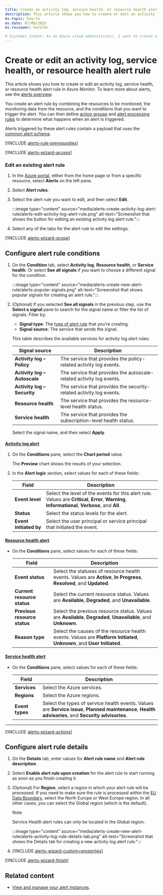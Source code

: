 ```yaml
---
title: Create an activity log, service health, or resource health alert rule
description: This article shows you how to create or edit an activity log, service health, or resource health alert rule in Azure Monitor.
ms.topic: how-to
ms.date: 07/09/2025
ms.reviewer: harelbr

# Customer intent: As an Azure cloud administrator, I want to create a new log search alert rule so that I can use a log search query to monitor the performance and availability of my resources.
---
```


# Create or edit an activity log, service health, or resource health alert rule

This article shows you how to create or edit an activity log, service health, or resource health alert rule in Azure Monitor. To learn more about alerts, see the [alerts overview](alerts-overview.md).

You create an alert rule by combining the resources to be monitored, the monitoring data from the resource, and the conditions that you want to trigger the alert. You can then define [action groups](./action-groups.md) and [alert processing rules](alerts-action-rules.md) to determine what happens when an alert is triggered.

Alerts triggered by these alert rules contain a payload that uses the [common alert schema](alerts-common-schema.md).

[!INCLUDE [alerts-rule-prerequisites](includes/alerts-rule-prerequisites.md)]

[!INCLUDE [alerts-wizard-access](includes/alerts-wizard-access.md)]

### Edit an existing alert rule

1. In the [Azure portal](https://portal.azure.com/), either from the home page or from a specific resource, select **Alerts** on the left pane.

1. Select **Alert rules**.

1. Select the alert rule you want to edit, and then select **Edit**.

    :::image type="content" source="media/alerts-create-activity-log-alert-rule/alerts-edit-activity-log-alert-rule.png" alt-text="Screenshot that shows the button for editing an existing activity log alert rule.":::

1. Select any of the tabs for the alert rule to edit the settings.

[!INCLUDE [alerts-wizard-scope](includes/alerts-wizard-scope.md)]

## Configure alert rule conditions

1. On the **Condition** tab, select **Activity log**, **Resource health**, or **Service health**. Or select **See all signals** if you want to choose a different signal for the condition.

    :::image type="content" source="media/alerts-create-new-alert-rule/alerts-popular-signals.png" alt-text="Screenshot that shows popular signals for creating an alert rule.":::

1. (Optional) If you selected **See all signals** in the previous step, use the **Select a signal** pane to search for the signal name or filter the list of signals. Filter by:

    * **Signal type**: The [type of alert rule](alerts-overview.md#types-of-alerts) that you're creating.
    * **Signal source**: The service that sends the signal.

    This table describes the available services for activity log alert rules:

    | Signal source                | Description                                                          |
    |------------------------------|----------------------------------------------------------------------|
    | **Activity log – Policy**    | The service that provides the policy-related activity log events.    |
    | **Activity log – Autoscale** | The service that provides the autoscale-related activity log events. |
    | **Activity log – Security**  | The service that provides the security-related activity log events.  |
    | **Resource health**          | The service that provides the resource-level health status.          |
    | **Service health**           | The service that provides the subscription-level health status.      |

    Select the signal name, and then select **Apply**.

#### [Activity log alert](#tab/activity-log)

1. On the **Conditions** pane, select the **Chart period** value.

    The **Preview** chart shows the results of your selection.

1. In the **Alert logic** section, select values for each of these fields:

    | Field                  | Description                                                                                                                                       |
    |------------------------|---------------------------------------------------------------------------------------------------------------------------------------------------|
    | **Event level**        | Select the level of the events for this alert rule. Values are **Critical**, **Error**, **Warning**, **Informational**, **Verbose**, and **All**. |
    | **Status**             | Select the status levels for the alert.                                                                                                           |
    | **Event initiated by** | Select the user principal or service principal that initiated the event.                                                                          |

#### [Resource health alert](#tab/resource-health)

* On the **Conditions** pane, select values for each of these fields:

    | Field                        | Description                                                                                                              |
    |------------------------------|--------------------------------------------------------------------------------------------------------------------------|
    | **Event status**             | Select the statuses of resource health events. Values are **Active**, **In Progress**, **Resolved**, and **Updated**.    |
    | **Current resource status**  | Select the current resource status. Values are **Available**, **Degraded**, and **Unavailable**.                         |
    | **Previous resource status** | Select the previous resource status. Values are **Available**, **Degraded**, **Unavailable**, and **Unknown**.           |
    | **Reason type**              | Select the causes of the resource health events. Values are **Platform Initiated**, **Unknown**, and **User Initiated**. |
  
#### [Service health alert](#tab/service-health)

* On the **Conditions** pane, select values for each of these fields:

    | Field           | Description                                                                                                                                           |
    |-----------------|-------------------------------------------------------------------------------------------------------------------------------------------------------|
    | **Services**    | Select the Azure services.                                                                                                                            |
    | **Regions**     | Select the Azure regions.                                                                                                                             |
    | **Event types** | Select the types of service health events. Values are **Service issue**, **Planned maintenance**, **Health advisories**, and **Security advisories**. |

---

[!INCLUDE [alerts-wizard-actions](includes/alerts-wizard-actions.md)]

## Configure alert rule details

1. On the **Details** tab, enter values for **Alert rule name** and **Alert rule description**.

1. Select **Enable alert rule upon creation** for the alert rule to start running as soon as you finish creating it.

1. (Optional) For **Region**, select a region in which your alert rule will be processed. If you need to make sure the rule is processed within the [EU Data Boundary](/privacy/eudb/eu-data-boundary-learn), select the North Europe or West Europe region. In all other cases, you can select the Global region (which is the default).

    > [!NOTE]
    > Service Health alert rules can only be located in the Global region.

    :::image type="content" source="media/alerts-create-new-alert-rule/alerts-activity-log-rule-details-tab.png" alt-text="Screenshot that shows the Details tab for creating a new activity log alert rule.":::

1. [!INCLUDE [alerts-wizard-custom=properties](includes/alerts-wizard-custom-properties.md)]

[!INCLUDE [alerts-wizard-finish](includes/alerts-wizard-finish.md)]

## Related content

* [View and manage your alert instances](alerts-manage-alert-instances.md).
